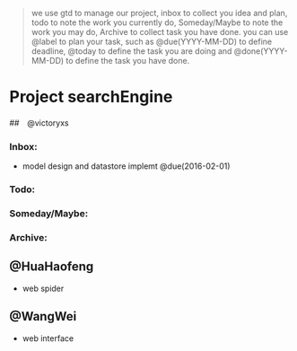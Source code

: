 > we use gtd to manage our project, inbox to collect you idea and plan, todo to note the work you currently do, Someday/Maybe to note the work you may do, Archive to collect task you have done.
> you can use @label to plan your task, such as @due(YYYY-MM-DD) to define deadline, @today to define the task you are doing and @done(YYYY-MM-DD) to define the task you have done.


# Project searchEngine

##　@victoryxs

### Inbox:

- model design and datastore implemt @due(2016-02-01)

### Todo:


### Someday/Maybe:


### Archive:



## @HuaHaofeng

- web spider



## @WangWei

- web interface
